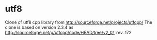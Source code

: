 utf8
====

Clone of utf8 cpp library from http://sourceforge.net/projects/utfcpp/
The clone is based on version 2.3.4 as http://sourceforge.net/p/utfcpp/code/HEAD/tree/v2_0/, rev. 172
